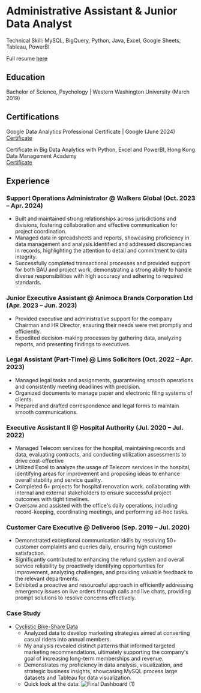 # Administrative Assistant & Junior Data Analyst 
Technical Skill: MySQL, BigQuery, Python, Java, Excel, Google Sheets, Tableau, PowerBI  

Full resume [here](https://docs.google.com/viewer?url=https://github.com/user-attachments/files/15966264/Kin.Ho.Tam.resume.pdf)

## Education
Bachelor of Science, Psychology | Western Washington University (March 2019)  

## Certifications
Google Data Analytics Professional Certificate | Google (June 2024)  
[Certificate](https://docs.google.com/viewer?url=https://github.com/user-attachments/files/15966303/Google.DA.Certification.pdf)
  
Certificate in Big Data Analytics with Python, Excel and PowerBI, Hong Kong Data Management Academy  
[Certificate](https://docs.google.com/viewer?url=https://github.com/user-attachments/files/15966307/Microsoft.Certificate.Big.data.Analytics.with.python.Excel.and.powerBI.pdf)  
  
## Experience 

### Support Operations Administrator @ Walkers Global (Oct. 2023 – Apr. 2024)
- Built and maintained strong relationships across jurisdictions and divisions, fostering collaboration and effective communication for project coordination.
- Managed data in spreadsheets and reports, showcasing proficiency in data management and analysis.Identified and addressed discrepancies in records, highlighting the attention to detail and commitment to data integrity.
- Successfully completed transactional processes and provided support for both BAU and project work, demonstrating a strong ability to handle diverse responsibilities with high accuracy and adhering to required standards.


### Junior Executive Assistant @ Animoca Brands Corporation Ltd (Apr. 2023 – Jun. 2023)
- Provided executive and administrative support for the company Chairman and HR Director, ensuring their needs were met promptly and efficiently.
- Expedited decision-making processes by gathering data, analyzing reports, and presenting findings to executives.


### Legal Assistant (Part-Time) @ Lims Solicitors (Oct. 2022 – Apr. 2023)
- Managed legal tasks and assignments, guaranteeing smooth operations and consistently meeting deadlines with precision.
- Organized documents to manage paper and electronic filing systems of clients.
- Prepared and drafted correspondence and legal forms to maintain smooth communications.


### Executive Assistant II @ Hospital Authority (Jul. 2020 – Jul. 2022)
- Managed Telecom services for the hospital, maintaining records and data, evaluating contracts, and conducting utilization assessments to drive cost-effective
- Utilized Excel to analyze the usage of Telecom services in the hospital, identifying areas for improvement and proposing ideas to enhance overall stability and service quality.
- Completed 6+ projects for hospital renovation work. collaborating with internal and external stakeholders to ensure successful project outcomes with tight timelines.
- Oversaw and assisted with the office's daily operations, including record-keeping, coordinating meetings, and performing ad-hoc tasks.


### Customer Care Executive @ Deliveroo (Sep. 2019 – Jul. 2020)
- Demonstrated exceptional communication skills by resolving 50+ customer complaints and queries daily, ensuring high customer satisfaction.
- Significantly contributed to enhancing the refund system and overall service reliability by proactively identifying opportunities for improvement, analyzing challenges, and providing valuable feedback to the relevant departments.
- Exhibited a proactive and resourceful approach in efficiently addressing emergency issues on live orders through calls and live chats, providing prompt solutions to resolve concerns effectively.


### Case Study 
- [Cyclistic Bike-Share Data](/Bike-Share-Data-Analysis/)
  - Analyzed data to develop marketing strategies aimed at converting casual riders into annual members.
  - My analysis revealed distinct patterns that informed targeted marketing recommendations, ultimately supporting the company's goal of increasing long-term memberships and revenue.
  - Demonstrates my proficiency in data analysis, visualization, and strategic business insights, showcasing MySQL process large datasets and Tableau for data visualization.
  - Quick look at the data:    ![Final Dashboard (1)](https://github.com/Howard318/Portfolio/assets/38737417/6826ee65-b53a-4857-8bdc-73a39862167a)








